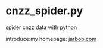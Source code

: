 # cnzz_spider.py
spider cnzz data with python

introduce:my homepage: [jarbob.com](http://jarbob.com/2016/08/18/%E5%88%A9%E7%94%A8python%E7%88%AC%E5%8F%96CNZZ%E5%9F%9F%E5%90%8D%E6%9D%A5%E6%BA%90%E6%95%B0%E6%8D%AE/)
